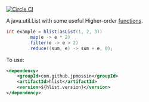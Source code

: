 [![Circle CI](https://circleci.com/gh/jpmossin/hlist.svg?style=svg)](https://circleci.com/gh/jpmossin/hlist)

A java.util.List with some useful Higher-order [functions](https://github.com/jpmossin/hlist/blob/master/src/main/java/com/github/jpmossin/hlist/HList.java).

```java
int example = hlist(asList(1, 2, 3))
        .map(e -> e * 2)
        .filter(e -> e > 2)
        .reduce((sum, e) -> sum + e, 0);
```

To use:
```xml
<dependency>
    <groupId>com.github.jpmossin</groupId>
    <artifactId>hlist</artifactId>
    <version>${hlist.version}</version>
</dependency>
```
